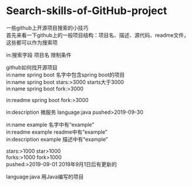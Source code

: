 # Search-skills-of-GitHub-project  
一些github上开源项目搜索的小技巧  
首先来看一下github上的一般项目结构：项目名、描述、源代码、readme文件，这些都可以作为搜索项  

in:搜索字段 项目名 限制条件  

github如何找开源项目  
in:name spring boot 				名字中包含spring boot的项目  
in:name spring boot stars:>3000 	starts大于3000  
in:name spring boot fork:>3000  

in:readme spring boot fork:>3000   

in:description 微服务 language:java pushed>2019-09-30  

in:name example 名字中有“example”  
in:readme example readme中有“example”  
in:description example 描述中有“example”  

stars:>1000 star>1000  
forks:>1000 fork>1000  
pushed:>2019-09-01 2019年9月1日后有更新的  

language:java 用Java编写的项目  
